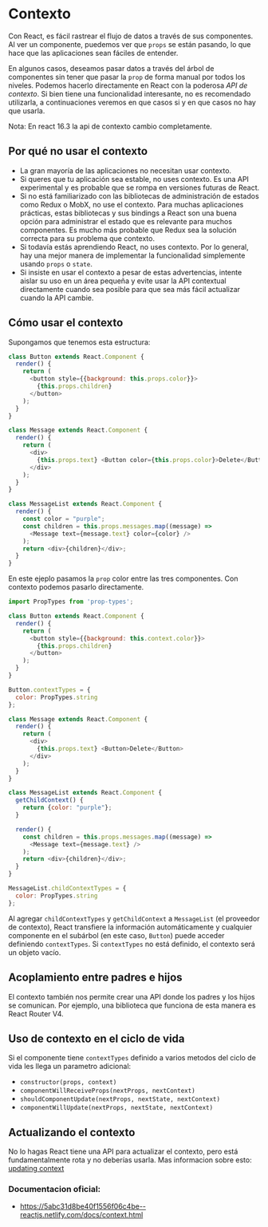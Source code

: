 # Contexto
Con React, es fácil rastrear el flujo de datos a través de sus componentes.
Al ver un componente, puedemos ver que `props` se están pasando, lo que hace que las aplicaciones sean fáciles de entender.

En algunos casos, deseamos pasar datos a través del árbol de componentes sin tener que pasar la `prop` de forma manual por todos los niveles. Podemos hacerlo directamente en React con la poderosa *API de contexto*.
Si bien tiene una funcionalidad interesante, no es recomendado utilizarla, a continuaciones veremos en que casos si y en que casos no hay que usarla.

Nota: En react 16.3 la api de contexto cambio completamente.

## Por qué no usar el contexto
- La gran mayoría de las aplicaciones no necesitan usar contexto.
- Si queres que tu aplicación sea estable, no uses contexto. Es una API experimental y es probable que se rompa en versiones futuras de React.
- Si no está familiarizado con las bibliotecas de administración de estados como Redux o MobX, no use el contexto. Para muchas aplicaciones prácticas, estas bibliotecas y sus bindings a React son una buena opción para administrar el estado que es relevante para muchos componentes. Es mucho más probable que Redux sea la solución correcta para su problema que contexto.
- Si todavía estás aprendiendo React, no uses contexto. Por lo general, hay una mejor manera de implementar la funcionalidad simplemente usando `props` o `state`.
- Si insiste en usar el contexto a pesar de estas advertencias, intente aislar su uso en un área pequeña y evite usar la API contextual directamente cuando sea posible para que sea más fácil actualizar cuando la API cambie.

## Cómo usar el contexto
Supongamos que tenemos esta estructura:
```javascript
class Button extends React.Component {
  render() {
    return (
      <button style={{background: this.props.color}}>
        {this.props.children}
      </button>
    );
  }
}

class Message extends React.Component {
  render() {
    return (
      <div>
        {this.props.text} <Button color={this.props.color}>Delete</Button>
      </div>
    );
  }
}

class MessageList extends React.Component {
  render() {
    const color = "purple";
    const children = this.props.messages.map((message) =>
      <Message text={message.text} color={color} />
    );
    return <div>{children}</div>;
  }
}
```
En este ejeplo pasamos la `prop` color entre las tres componentes.
Con contexto podemos pasarlo directamente.

```javascript
import PropTypes from 'prop-types';

class Button extends React.Component {
  render() {
    return (
      <button style={{background: this.context.color}}>
        {this.props.children}
      </button>
    );
  }
}

Button.contextTypes = {
  color: PropTypes.string
};

class Message extends React.Component {
  render() {
    return (
      <div>
        {this.props.text} <Button>Delete</Button>
      </div>
    );
  }
}

class MessageList extends React.Component {
  getChildContext() {
    return {color: "purple"};
  }

  render() {
    const children = this.props.messages.map((message) =>
      <Message text={message.text} />
    );
    return <div>{children}</div>;
  }
}

MessageList.childContextTypes = {
  color: PropTypes.string
};
```

Al agregar `childContextTypes` y `getChildContext` a `MessageList` (el proveedor de contexto), React transfiere la información automáticamente y cualquier componente en el subárbol (en este caso, `Button`) puede acceder definiendo `contextTypes`.
Si `contextTypes` no está definido, el contexto será un objeto vacío.

## Acoplamiento entre padres e hijos
El contexto también nos permite crear una API donde los padres y los hijos se comunican.
Por ejemplo, una biblioteca que funciona de esta manera es React Router V4.

## Uso de contexto en el ciclo de vida
Si el componente tiene `contextTypes` definido a varios metodos del ciclo de vida les llega un parametro adicional:
- `constructor(props, context)`
- `componentWillReceiveProps(nextProps, nextContext)`
- `shouldComponentUpdate(nextProps, nextState, nextContext)`
- `componentWillUpdate(nextProps, nextState, nextContext)`

## Actualizando el contexto
No lo hagas
React tiene una API para actualizar el contexto, pero está fundamentalmente rota y no deberías usarla.
Mas informacion sobre esto: [updating context](https://5abc31d8be40f1556f06c4be--reactjs.netlify.com/docs/context.html#updating-context)

### Documentacion oficial:
- https://5abc31d8be40f1556f06c4be--reactjs.netlify.com/docs/context.html
